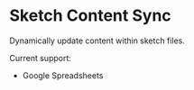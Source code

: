 # Sketch Content Sync

Dynamically update content within sketch files.

Current support:

+ Google Spreadsheets
